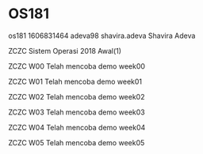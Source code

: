 # OS181
os181 1606831464 adeva98 shavira.adeva Shavira Adeva


ZCZC Sistem Operasi 2018 Awal(1)


ZCZC W00 Telah mencoba demo week00

ZCZC W01 Telah mencoba demo week01

ZCZC W02 Telah mencoba demo week02

ZCZC W03 Telah mencoba demo week03

ZCZC W04 Telah mencoba demo week04

ZCZC W05 Telah mencoba demo week05
